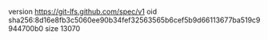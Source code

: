 version https://git-lfs.github.com/spec/v1
oid sha256:8d16e8fb3c5060ee90b34fef32563565b6cef5b9d66113677ba519c9944700b0
size 13070
